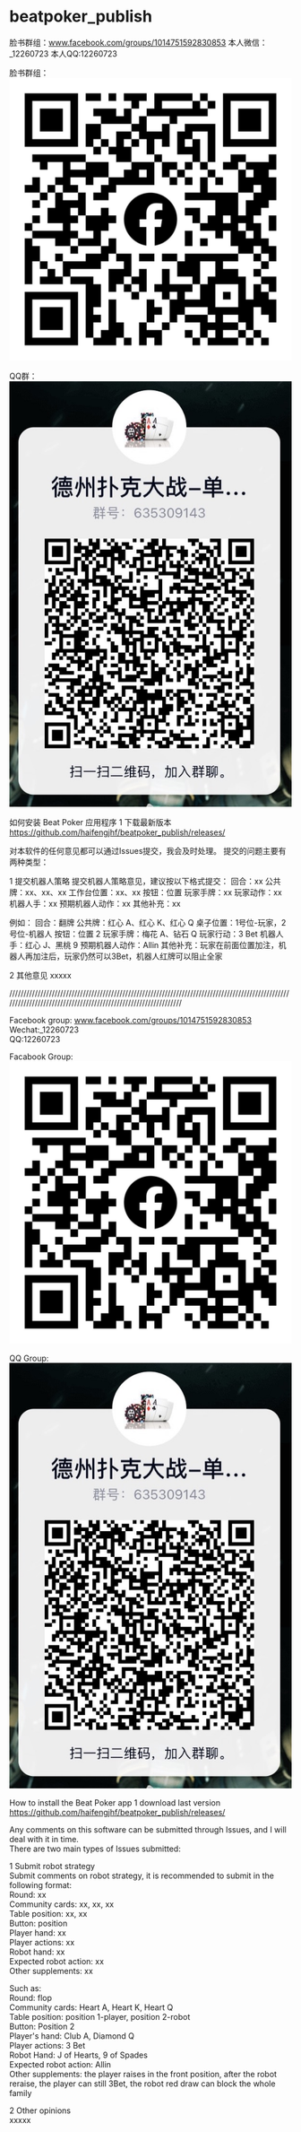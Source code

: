 # beatpoker_publish  

脸书群组：www.facebook.com/groups/1014751592830853
本人微信：_12260723
本人QQ:12260723
  
  
脸书群组：
![图片](https://github.com/haifengjhf/beatpoker_publish/blob/main/beatpoker/facebook_group.jpg)
  
      
QQ群：
![图片](https://github.com/haifengjhf/beatpoker_publish/blob/main/beatpoker/qq_group.JPG)
  
  
  
如何安装 Beat Poker 应用程序
1 下载最新版本 https://github.com/haifengjhf/beatpoker_publish/releases/


对本软件的任何意见都可以通过Issues提交，我会及时处理。
提交的问题主要有两种类型：
  
1 提交机器人策略
提交机器人策略意见，建议按以下格式提交：
回合：xx
公共牌：xx、xx、xx
工作台位置：xx、xx
按钮：位置
玩家手牌：xx
玩家动作：xx
机器人手：xx
预期机器人动作：xx
其他补充：xx
  
例如：
回合：翻牌
公共牌：红心 A、红心 K、红心 Q
桌子位置：1号位-玩家，2号位-机器人
按钮：位置 2
玩家手牌：梅花 A、钻石 Q
玩家行动：3 Bet
机器人手：红心 J、黑桃 9
预期机器人动作：Allin
其他补充：玩家在前面位置加注，机器人再加注后，玩家仍然可以3Bet，机器人红牌可以阻止全家
  
2 其他意见
xxxxx


////////////////////////////////////////////////////////////////////////////////////////////////////////////////////////////////////////////////////////////////

Facebook group: www.facebook.com/groups/1014751592830853  
Wechat:_12260723    
QQ:12260723  
  
  
Facabook Group:  
![image](https://github.com/haifengjhf/beatpoker_publish/blob/main/beatpoker/facebook_group.jpg)  
  
      
QQ Group:  
![image](https://github.com/haifengjhf/beatpoker_publish/blob/main/beatpoker/qq_group.JPG)  
  
  
  
How to install the Beat Poker app 
1 download last version https://github.com/haifengjhf/beatpoker_publish/releases/


Any comments on this software can be submitted through Issues, and I will deal with it in time.  
There are two main types of Issues submitted:  
  
1 Submit robot strategy  
Submit comments on robot strategy, it is recommended to submit in the following format:  
Round: xx  
Community cards: xx, xx, xx  
Table position: xx, xx  
Button: position  
Player hand: xx  
Player actions: xx  
Robot hand: xx  
Expected robot action: xx  
Other supplements: xx  
  
Such as:    
Round: flop  
Community cards: Heart A, Heart K, Heart Q  
Table position: position 1-player, position 2-robot  
Button: Position 2  
Player's hand: Club A, Diamond Q  
Player actions: 3 Bet  
Robot Hand: J of Hearts, 9 of Spades  
Expected robot action: Allin  
Other supplements: the player raises in the front position, after the robot reraise, the player can still 3Bet, the robot red draw can block the whole family  
  
2 Other opinions  
xxxxx        
